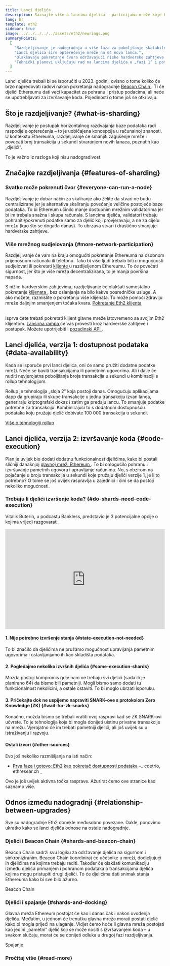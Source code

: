 ```yaml
---
title: Lanci djelića
description: Saznajte više o lancima djelića – particijama mreže koje Ethereumu daju veći kapacitet transakcija i olakšavaju rad.
lang: hr
template: eth2
sidebar: true
image: ../../../../../assets/eth2/newrings.png
summaryPoints:
  [
    "Razdjeljivanje je nadogradnja u više faza za poboljšanje skalabilnosti i kapaciteta Ethereuma.",
    "Lanci djelića šire opterećenje mreže na 64 nova lanca.",
    "Olakšavaju pokretanje čvora održavajući niske hardverske zahtjeve.",
    "Tehnički planovi uključuju rad na lancima djelića u „fazi 1” i potencijalno u „fazi 2”.",
  ]
---
```


<UpgradeStatus dateKey="page-eth2-upgrades-shards-date">
    Lanci djelića trebali bi se isporučiti u 2023. godini, ovisno o tome koliko će brzo napredovati radovi nakon pokretanja nadogradnje <a href="/eth2/beacon-chain/"> Beacon Chain </a>. Ti će djelići Ethereumu dati veći kapacitet za pohranu i pristup podacima, ali neće se upotrebljavati za izvršavanje koda. Pojedinosti o tome još se otkrivaju.
</UpgradeStatus>

## Što je razdjeljivanje? {#what-is-sharding}

Razdjeljivanje je postupak horizontalnog razdvajanja baze podataka radi raspodjele opterećenja – to je uobičajena koncepcija u računalnoj znanosti. U kontekstu Ethereuma, razdjeljivanje će smanjiti zagušenje mreže i povećati broj transakcija u sekundi stvaranjem novih lanaca, poznatih kao „djelići”.

To je važno iz razloga koji nisu nadogradivost.

## Značajke razdjeljivanja {#features-of-sharding}

### Svatko može pokrenuti čvor {#everyone-can-run-a-node}

Razdjeljivanje je dobar način za skaliranje ako želite da stvari ne budu centralizirane jer je alternativa skaliranju povećanje veličine postojeće baze podataka. To bi Ethereum učinilo manje dostupnim mrežnim validatorima jer bi im trebala snažna i skupa računala. S lancima djelića, validatori trebaju pohraniti/pokrenuti podatke samo za djelić koji provjeravaju, a ne za cijelu mrežu (kao što se događa danas). To ubrzava stvari i drastično smanjuje hardverske zahtjeve.

### Više mrežnog sudjelovanja {#more-network-participation}

Razdjeljivanje će vam na kraju omogućiti pokretanje Ethereuma na osobnom prijenosnom računalu ili telefonu. Tako bi više ljudi trebalo biti u mogućnosti sudjelovati ili pokretati [ klijente ](/developers/docs/nodes-and-clients/) u razdijeljenom Ethereumu. To će povećati sigurnost, jer što je više mreža decentralizirana, to je manja površina napada.

S nižim hardverskim zahtjevima, razdjeljivanje će olakšati samostalno pokretanje [ klijenata ](/developers/docs/nodes-and-clients/), bez oslanjanja na bilo kakve posredničke usluge. A ako možete, razmislite o pokretanju više klijenata. To može pomoći zdravlju mreže daljnjim smanjenjem točaka kvara. [ Pokretanje Eth2 klijenta](/eth2/get-involved/)

<br />

<InfoBanner isWarning={true}>
  Isprva ćete trebati pokretati klijent glavne mreže istovremeno sa svojim Eth2 klijentom. <a href="https://launchpad.ethereum.org" target="_blank"> Lansirna rampa </a> će vas provesti kroz hardverske zahtjeve i postupak. Možete upotrijebiti i <a href="/developers/docs/apis/backend/#available-libraries"> pozadinski API </a>.
</InfoBanner>

## Lanci djelića, verzija 1: dostupnost podataka {#data-availability}

Kada se isporuče prvi lanci djelića, oni će samo pružiti dodatne podatke mreži. Neće se baviti transakcijama ili pametnim ugovorima. Ali i dalje će nuditi nevjerojatna poboljšanja broja transakcija u sekundi u kombinaciji s rollup tehnologijom.

Rollup je tehnologija „sloja 2” koja postoji danas. Omogućuju aplikacijama dapp da grupiraju ili skupe transakcije u jednu transakciju izvan lanca, generiraju kriptografski dokaz i zatim ga predaju lancu. To smanjuje podatke potrebne za transakciju. Kombinirajući to s dodatnom dostupnošću podataka koju pružaju djelić dobivate 100 000 transakcija u sekundi.

[Više o tehnologiji rollup](/developers/docs/scaling/layer-2-rollups/#rollups)

## Lanci djelića, verzija 2: izvršavanje koda {#code-execution}

Plan je uvijek bio dodati dodatnu funkcionalnost djelićima, kako bi postali sličniji današnjoj [ glavnoj mreži Ethereum ](/glossary/#mainnet). To bi omogućilo pohranu i izvršavanje pametnih ugovora i upravljanje računima. No, s obzirom na pojačanje u broju transakcija u sekundi koje pružaju djelići verzije 1, je li to potrebno? O tome se još uvijek raspravlja u zajednici i čini se da postoji nekoliko mogućnosti.

### Trebaju li djelići izvršenje koda? {#do-shards-need-code-execution}

Vitalik Buterin, u podcastu Bankless, predstavio je 3 potencijalne opcije o kojima vrijedi razgovarati.

<iframe width="100%" height="315" src="https://www.youtube.com/embed/-R0j5AMUSzA?start=5841" frameborder="0" allow="accelerometer; autoplay; clipboard-write; encrypted-media; gyroscope; picture-in-picture" allowfullscreen mark="crwd-mark"></iframe>

#### 1. Nije potrebno izvršenje stanja {#state-execution-not-needed}

To bi značilo da djelićima ne pružamo mogućnost upravljanja pametnim ugovorima i ostavljanjamo ih kao skladišta podataka.

#### 2. Pogledajmo nekoliko izvršnih djelića {#some-execution-shards}

Možda postoji kompromis gdje nam ne trebaju svi djelići (sada ih je planirano 64) da bismo bili pametniji. Mogli bismo samo dodati tu funkcionalnost nekolicini, a ostale ostaviti. To bi moglo ubrzati isporuku.

#### 3. Pričekajte dok ne uspijemo napraviti SNARK-ove s protokolom Zero Knowledge (ZK) {#wait-for-zk-snarks}

Konačno, možda bismo se trebali vratiti ovoj raspravi kad se ZK SNARK-ovi učvrste. To je tehnologija koja bi mogla donijeti uistinu privatne transakcije na mrežu. Vjerojatno će im trebati pametniji djelići, ali još uvijek su u istraživanju i razvoju.

#### Ostali izvori {#other-sources}

Evo još nekoliko razmišljanja na isti način:

- [ Prva faza i gotovo: Eth2 kao pokretač dostupnosti podataka](https://ethresear.ch/t/phase-one-and-done-eth2-as-a-data-availability-engine/5269/8) –_ cdetrio, ethresear.ch _

Ovo je još uvijek aktivna točka rasprave. Ažurirat ćemo ove stranice kad saznamo više.

## Odnos između nadogradnji {#relationship-between-upgrades}

Sve su nadogradnje Eth2 donekle međusobno povezane. Dakle, ponovimo ukratko kako se lanci djelića odnose na ostale nadogradnje.

### Djelići i Beacon Chain {#shards-and-beacon-chain}

Beacon Chain sadrži svu logiku za održavanje djelića na sigurnom i sinkroniziranim. Beacon Chain koordinirat će učesnike u mreži, dodjeljujući ih djelićima na kojima trebaju raditi. Također će olakšati komunikaciju između djelića primanjem i pohranom podataka o transakcijama djelića kojima mogu pristupiti drugi djelići. To će djelićima dati snimak stanja Ethereuma kako bi sve bilo ažurno.

<ButtonLink to="/eth2/beacon-chain/">Beacon Chain</ButtonLink>

### Djelići i spajanje {#shards-and-docking}

Glavna mreža Ethereum postojat će kao i danas čak i nakon uvođenja djelića. Međutim, u jednom će trenutku glavna mreža morati postati djelić kako bi mogla prijeći na ulaganje. Vidjet ćemo hoće li glavna mreža postojati kao jedini „pametni” djelić koji se može nositi s izvršavanjem koda – u svakom slučaju, morat će se donijeti odluka u drugoj fazi razdjeljivanja.

<ButtonLink to="/eth2/merge/">Spajanje</ButtonLink>

<Divider />

### Pročitaj više {#read-more}

<Eth2ShardChainsList />
